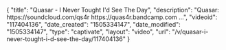 {
    "title": "Quasar - I Never Tought I'd See The Day",
    "description": "Quasar: https:\/\/soundcloud.com\/qs4r https:\/\/quas4r.bandcamp.com ...",
    "videoid": "117404136",
    "date_created": "1505334147",
    "date_modified": "1505334147",
    "type": "captivate",
    "layout": "video",
    "url": "\/v\/quasar-i-never-tought-i-d-see-the-day\/117404136"
}